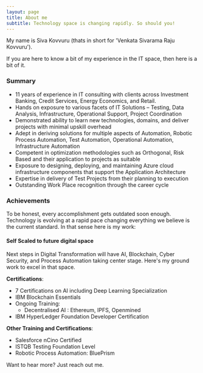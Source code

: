 ```yaml
---
layout: page
title: About me
subtitle: Technology space is changing rapidly. So should you!
---
```


My name is Siva Kovvuru (thats in short for 'Venkata Sivarama Raju Kovvuru').

If you are here to know a bit of my experience in the IT space, then here is a bit of it.

### Summary

- 11 years of experience in IT consulting with clients across Investment Banking, Credit Services, Energy Economics, and Retail.
- Hands on exposure to various facets of IT Solutions – Testing, Data Analysis, Infrastructure, Operational Support, Project Coordination
- Demonstrated ability to learn new technologies, domains, and deliver projects with minimal upskill overhead
- Adept in deriving solutions for multiple aspects of Automation, Robotic Process Automation, Test Automation, Operational Automation, Infrastructure Automation
- Competent in optimization methodologies such as Orthogonal, Risk Based and their application to projects as suitable
- Exposure to designing, deploying, and maintaining Azure cloud infrastructure components that support the Application Architecture
- Expertise in delivery of Test Projects from their planning to execution
- Outstanding Work Place recognition through the career cycle

### Achievements

To be honest, every accomplishment gets outdated soon enough.
Technology is evolving at a rapid pace changing everything we believe is the current standard.
In that sense here is my work:

#### Self Scaled to future digital space
Next steps in Digital Transformation will have AI, Blockchain, Cyber Security, and Process
Automation taking center stage. Here's my ground work to excel in that space.

  **Certifications**:
  - 7 Certifications on AI including Deep Learning Specialization
  - IBM Blockchain Essentials
  - Ongoing Training:
    - Decentralised AI : Ethereum, IPFS, Openmined
  - IBM HyperLedger Foundation Developer Certification

  **Other Training and Certifications**:
  - Salesforce nCino Certified
  - ISTQB Testing Foundation Level
  - Robotic Process Automation: BluePrism

Want to hear more? Just reach out me.
